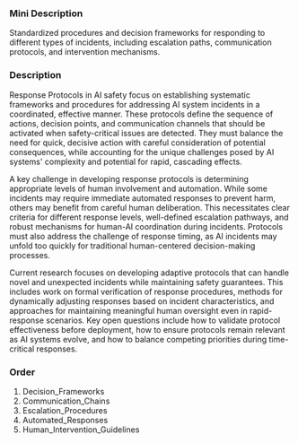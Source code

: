 ### Mini Description

Standardized procedures and decision frameworks for responding to different types of incidents, including escalation paths, communication protocols, and intervention mechanisms.

### Description

Response Protocols in AI safety focus on establishing systematic frameworks and procedures for addressing AI system incidents in a coordinated, effective manner. These protocols define the sequence of actions, decision points, and communication channels that should be activated when safety-critical issues are detected. They must balance the need for quick, decisive action with careful consideration of potential consequences, while accounting for the unique challenges posed by AI systems' complexity and potential for rapid, cascading effects.

A key challenge in developing response protocols is determining appropriate levels of human involvement and automation. While some incidents may require immediate automated responses to prevent harm, others may benefit from careful human deliberation. This necessitates clear criteria for different response levels, well-defined escalation pathways, and robust mechanisms for human-AI coordination during incidents. Protocols must also address the challenge of response timing, as AI incidents may unfold too quickly for traditional human-centered decision-making processes.

Current research focuses on developing adaptive protocols that can handle novel and unexpected incidents while maintaining safety guarantees. This includes work on formal verification of response procedures, methods for dynamically adjusting responses based on incident characteristics, and approaches for maintaining meaningful human oversight even in rapid-response scenarios. Key open questions include how to validate protocol effectiveness before deployment, how to ensure protocols remain relevant as AI systems evolve, and how to balance competing priorities during time-critical responses.

### Order

1. Decision_Frameworks
2. Communication_Chains
3. Escalation_Procedures
4. Automated_Responses
5. Human_Intervention_Guidelines
